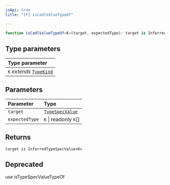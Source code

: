 ```yaml
---
jsApi: true
title: "[F] isCadlValueTypeOf"

---
```

```ts
function isCadlValueTypeOf<K>(target, expectedType): target is InferredTypeSpecValue<K>
```

## Type parameters

| Type parameter |
| :------ |
| `K` *extends* [`TypeKind`](../type-aliases/TypeKind.md) |

## Parameters

| Parameter | Type |
| :------ | :------ |
| `target` | [`TypeSpecValue`](../type-aliases/TypeSpecValue.md) |
| `expectedType` | `K` \| readonly `K`[] |

## Returns

`target is InferredTypeSpecValue<K>`

## Deprecated

use isTypeSpecValueTypeOf
